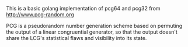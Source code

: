 This is a basic golang implementation of pcg64 and pcg32 from http://www.pcg-random.org

PCG is a pseudorandom number generation scheme based on permuting the output
of a linear congruential generator, so that the output doesn't share the
LCG's statistical flaws and visibility into its state.

